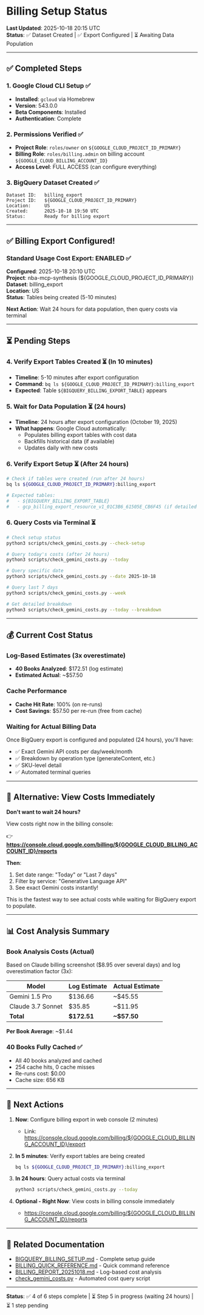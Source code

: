 # Billing Setup Status

**Last Updated**: 2025-10-18 20:15 UTC  
**Status**: ✅ Dataset Created | ✅ Export Configured | ⏳ Awaiting Data Population

---

## ✅ Completed Steps

### 1. Google Cloud CLI Setup ✅
- **Installed**: `gcloud` via Homebrew
- **Version**: 543.0.0
- **Beta Components**: Installed
- **Authentication**: Complete

### 2. Permissions Verified ✅
- **Project Role**: `roles/owner` on `${GOOGLE_CLOUD_PROJECT_ID_PRIMARY}`
- **Billing Role**: `roles/billing.admin` on billing account `${GOOGLE_CLOUD_BILLING_ACCOUNT_ID}`
- **Access Level**: FULL ACCESS (can configure everything)

### 3. BigQuery Dataset Created ✅
```
Dataset ID:   billing_export
Project ID:   ${GOOGLE_CLOUD_PROJECT_ID_PRIMARY}
Location:     US
Created:      2025-10-18 19:50 UTC
Status:       Ready for billing export
```

---

## ✅ Billing Export Configured!

### Standard Usage Cost Export: ENABLED ✅

**Configured**: 2025-10-18 20:10 UTC  
**Project**: nba-mcp-synthesis (${GOOGLE_CLOUD_PROJECT_ID_PRIMARY})  
**Dataset**: billing_export  
**Location**: US  
**Status**: Tables being created (5-10 minutes)

**Next Action**: Wait 24 hours for data population, then query costs via terminal

---

## ⏳ Pending Steps

### 4. Verify Export Tables Created ⏳ (In 10 minutes)
- **Timeline**: 5-10 minutes after export configuration
- **Command**: `bq ls ${GOOGLE_CLOUD_PROJECT_ID_PRIMARY}:billing_export`
- **Expected**: Table `${BIGQUERY_BILLING_EXPORT_TABLE}` appears

### 5. Wait for Data Population ⏳ (24 hours)
- **Timeline**: 24 hours after export configuration (October 19, 2025)
- **What happens**: Google Cloud automatically:
  - Populates billing export tables with cost data
  - Backfills historical data (if available)
  - Updates daily with new costs

### 6. Verify Export Setup ⏳ (After 24 hours)
```bash
# Check if tables were created (run after 24 hours)
bq ls ${GOOGLE_CLOUD_PROJECT_ID_PRIMARY}:billing_export

# Expected tables:
#   - ${BIGQUERY_BILLING_EXPORT_TABLE}
#   - gcp_billing_export_resource_v1_01C3B6_61505E_CB6F45 (if detailed enabled)
```

### 6. Query Costs via Terminal ⏳
```bash
# Check setup status
python3 scripts/check_gemini_costs.py --check-setup

# Query today's costs (after 24 hours)
python3 scripts/check_gemini_costs.py --today

# Query specific date
python3 scripts/check_gemini_costs.py --date 2025-10-18

# Query last 7 days
python3 scripts/check_gemini_costs.py --week

# Get detailed breakdown
python3 scripts/check_gemini_costs.py --today --breakdown
```

---

## 💰 Current Cost Status

### Log-Based Estimates (3x overestimate)
- **40 Books Analyzed**: $172.51 (log estimate)
- **Estimated Actual**: ~$57.50

### Cache Performance
- **Cache Hit Rate**: 100% (on re-runs)
- **Cost Savings**: $57.50 per re-run (free from cache)

### Waiting for Actual Billing Data
Once BigQuery export is configured and populated (24 hours), you'll have:
- ✅ Exact Gemini API costs per day/week/month
- ✅ Breakdown by operation type (generateContent, etc.)
- ✅ SKU-level detail
- ✅ Automated terminal queries

---

## 🚀 Alternative: View Costs Immediately

**Don't want to wait 24 hours?**

View costs right now in the billing console:

👉 **https://console.cloud.google.com/billing/${GOOGLE_CLOUD_BILLING_ACCOUNT_ID}/reports**

**Then**:
1. Set date range: "Today" or "Last 7 days"
2. Filter by service: "Generative Language API"
3. See exact Gemini costs instantly!

This is the fastest way to see actual costs while waiting for BigQuery export to populate.

---

## 📊 Cost Analysis Summary

### Book Analysis Costs (Actual)
Based on Claude billing screenshot ($8.95 over several days) and log overestimation factor (3x):

| Model | Log Estimate | Actual Estimate |
|-------|-------------|-----------------|
| Gemini 1.5 Pro | $136.66 | ~$45.55 |
| Claude 3.7 Sonnet | $35.85 | ~$11.95 |
| **Total** | **$172.51** | **~$57.50** |

**Per Book Average**: ~$1.44

### 40 Books Fully Cached ✅
- All 40 books analyzed and cached
- 254 cache hits, 0 cache misses
- Re-runs cost: $0.00
- Cache size: 656 KB

---

## 📝 Next Actions

1. **Now**: Configure billing export in web console (2 minutes)
   - Link: https://console.cloud.google.com/billing/${GOOGLE_CLOUD_BILLING_ACCOUNT_ID}/export

2. **In 5 minutes**: Verify export tables are being created
   ```bash
   bq ls ${GOOGLE_CLOUD_PROJECT_ID_PRIMARY}:billing_export
   ```

3. **In 24 hours**: Query actual costs via terminal
   ```bash
   python3 scripts/check_gemini_costs.py --today
   ```

4. **Optional - Right Now**: View costs in billing console immediately
   - https://console.cloud.google.com/billing/${GOOGLE_CLOUD_BILLING_ACCOUNT_ID}/reports

---

## 🔗 Related Documentation

- [BIGQUERY_BILLING_SETUP.md](docs/BIGQUERY_BILLING_SETUP.md) - Complete setup guide
- [BILLING_QUICK_REFERENCE.md](BILLING_QUICK_REFERENCE.md) - Quick command reference
- [BILLING_REPORT_20251018.md](BILLING_REPORT_20251018.md) - Log-based cost analysis
- [check_gemini_costs.py](scripts/check_gemini_costs.py) - Automated cost query script

---

**Status**: ✅ 4 of 6 steps complete | ⏳ Step 5 in progress (waiting 24 hours) | ⏳ 1 step pending

